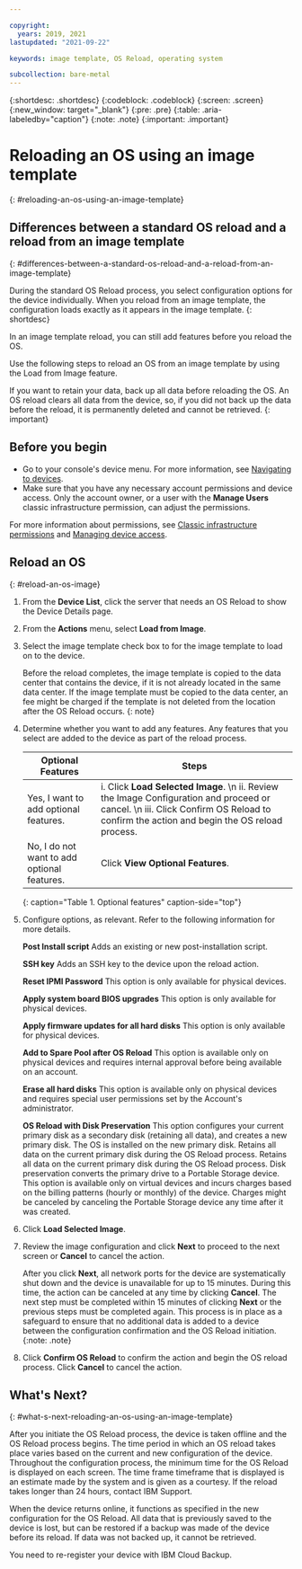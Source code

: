 ```yaml
---

copyright:
  years: 2019, 2021
lastupdated: "2021-09-22"

keywords: image template, OS Reload, operating system

subcollection: bare-metal
---
```


{:shortdesc: .shortdesc}
{:codeblock: .codeblock}
{:screen: .screen}
{:new_window: target="_blank"}
{:pre: .pre}
{:table: .aria-labeledby="caption"}
{:note: .note}
{:important: .important}

# Reloading an OS using an image template
{: #reloading-an-os-using-an-image-template}

## Differences between a standard OS reload and a reload from an image template
{: #differences-between-a-standard-os-reload-and-a-reload-from-an-image-template}

During the standard OS Reload process, you select configuration options for the device individually. When you reload from an image template, the configuration loads exactly as it appears in the image template.
{: shortdesc}

In an image template reload, you can still add features before you reload the OS.

Use the following steps to reload an OS from an image template by using the Load from Image feature.

If you want to retain your data, back up all data before reloading the OS. An OS reload clears all data from the device, so, if you did not back up the data before the reload, it is permanently deleted and cannot be retrieved.
{: important}


## Before you begin
* Go to your console's device menu. For more information, see [Navigating to devices](/docs/bare-metal?topic=virtual-servers-navigating-devices).
* Make sure that you have any necessary account permissions and device access. Only the account owner, or a user with the **Manage Users** classic infrastructure permission, can adjust the permissions.

For more information about permissions, see [Classic infrastructure permissions](/docs/iam?topic=iam-infrapermission#infrapermission) and [Managing device access](/docs/virtual-servers?topic=virtual-servers-managing-device-access).

## Reload an OS
{: #reload-an-os-image}

1. From the **Device List**, click the server that needs an OS Reload to show the Device Details page.
2. From the **Actions** menu, select **Load from Image**.
3. Select the image template check box to for the image template to load on to the device.

   Before the reload completes, the image template is copied to the data center that contains the device, if it is not already located in the same data center. If the image template must be copied to the data center, an fee might be charged if the template is not deleted from the location after the OS Reload occurs.
   {: note}

4. Determine whether you want to add any features. Any features that you select are added to the device as part of the reload process.
   
   | Optional Features| Steps |
   | -------------- | -------------- |
   | Yes, I want to add optional features. | i. Click **Load Selected Image**.  \n ii. Review the Image Configuration and proceed or cancel.  \n iii. Click Confirm OS Reload to confirm the action and begin the OS reload process. |
   | No, I do not want to add optional features. | Click **View Optional Features**. |
   {: caption="Table 1. Optional features" caption-side="top"}

5. Configure options, as relevant. Refer to the following information for more details.

   **Post Install script**
   Adds an existing or new post-installation script.
   
   **SSH key**
   Adds an SSH key to the device upon the reload action.
   
   **Reset IPMI Password**
   This option is only available for physical devices.
   
   **Apply system board BIOS upgrades**
   This option is only available for physical devices.
   
   **Apply firmware updates for all hard disks**
   This option is only available for physical devices.
   
   **Add to Spare Pool after OS Reload**
   This option is available only on physical devices and requires internal approval before being available on an account.
   
   **Erase all hard disks**
   This option is available only on physical devices and requires special user permissions set by the Account's administrator.
   
   **OS Reload with Disk Preservation**
   This option configures your current primary disk as a secondary disk (retaining all data), and creates a new primary disk. The OS is installed on the new primary disk. Retains all data on the current primary disk during the OS Reload process. Retains all data on the current primary disk during the OS Reload process. Disk preservation converts the primary drive to a Portable Storage device. This option is available only on virtual devices and incurs charges based on the billing patterns (hourly or monthly) of the device. Charges might be canceled by canceling the Portable Storage device any time after it was created.

6. Click **Load Selected Image**.

7. Review the image configuration and click **Next** to proceed to the next screen or **Cancel** to cancel the action.

   After you click **Next**, all network ports for the device are systematically shut down and the device is unavailable for up to 15 minutes. During this time, the action can be canceled at any time by clicking **Cancel**. The next step must be completed within 15 minutes of clicking **Next** or the previous steps must be completed again. This process is in place as a safeguard to ensure that no additional data is added to a device between the configuration confirmation and the OS Reload initiation.
   {:note: .note}

8. Click **Confirm OS Reload** to confirm the action and begin the OS reload process. Click **Cancel** to cancel the action.

## What's Next?
{: #what-s-next-reloading-an-os-using-an-image-template}

After you initiate the OS Reload process, the device is taken offline and the OS Reload process begins.
The time period in which an OS reload takes place varies based on the current and new configuration of the device.
Throughout the configuration process, the minimum time for the OS Reload is displayed on each screen.
The time frame timeframe that is displayed is an estimate made by the system and is given as a courtesy. If the reload takes longer than 24 hours, contact IBM Support.

When the device returns online, it functions as specified in the new configuration for the OS Reload. All data that is previously saved to the device is lost, but can be restored if a backup was made of the device before its reload. If data was not backed up, it cannot be retrieved.

You need to re-register your device with IBM Cloud Backup.
